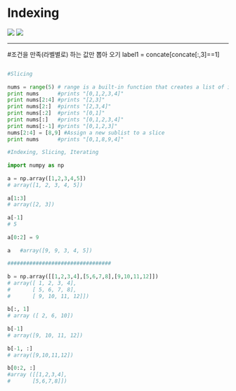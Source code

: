 # Indexing 



![](https://i.imgur.com/YF4PgSU.png)
![](https://i.imgur.com/5hkA6ec.png)





---
#조건을 만족(라벨별로) 하는 값만 뽑아 오기 
label1 = concate[concate[:,3]==1]




```python

#Slicing
 
nums = range(5) # range is a built-in function that creates a list of integers
print nums      #prints "[0,1,2,3,4]"
print nums[2:4] #prints "[2,3]"
print nums[2:]  #pirnts "[2,3,4]"
print nums[:2]  #prints "[0,1]"
print nums[:]   #prints "[0,1,2,3,4]"
print nums[:-1] #prints "[0,1,2,3]"
nums[2:4] = [8,9] #Assign a new sublist to a slice
print nums      #prints "[0,1,8,9,4]"
 
#Indexing, Slicing, Iterating
 
import numpy as np
 
a = np.array([1,2,3,4,5])
# array([1, 2, 3, 4, 5])
 
a[1:3]
# array([2, 3])
 
a[-1]
# 5
 
a[0:2] = 9
 
a   #array([9, 9, 3, 4, 5])
 
#################################
 
b = np.array([[1,2,3,4],[5,6,7,8],[9,10,11,12]])
# array([ 1, 2, 3, 4],
#       [ 5, 6, 7, 8],
#       [ 9, 10, 11, 12]])
 
b[:, 1]
# array ([ 2, 6, 10])
 
b[-1]
# array([9, 10, 11, 12])
 
b[-1, :]
# array([9,10,11,12])
 
b[0:2, :]
#array ([[1,2,3,4],
#       [5,6,7,8]])

```
